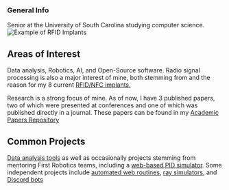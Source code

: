 ### General Info
Senior at the University of South Carolina studying computer science. ![Example of RFID Implants](https://forum.dangerousthings.com/uploads/default/optimized/1X/71f2fda977db81e2894636fdbe141f33a2193134_2_674x500.jpg)


## Areas of Interest
Data analysis, Robotics, AI, and Open-Source software. Radio signal processing is also a major interest of mine, both stemming from and the reason for my  8 current [RFID/NFC implants.](https://www.thedailybeast.com/how-a-university-of-south-carolina-biohacker-embedded-his-college-id-in-his-hand)

Research is a strong focus of mine. As of now, I have 3 published papers, two of which were presented at conferences and one of which was published directly in a journal. These papers can be found in my [Academic Papers Repository](https://github.com/EvanBryer/Academic-Papers)

## Common Projects
[Data analysis tools](https://github.com/EvanBryer/PPM-Clustering-Improved) as well as occasionally projects stemming from mentoring First Robotics teams, including a [web-based PID simulator](https://github.com/EvanBryer/PID-Simulator). Some independent projects include [automated web routines](https://github.com/EvanBryer/Web-automate-test), [ray simulators](https://github.com/EvanBryer/RayTrace), and [Discord bots](https://github.com/EvanBryer/Discord-Hackweek)
